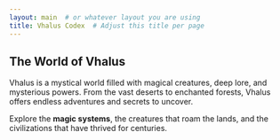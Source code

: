 ```yaml
---
layout: main  # or whatever layout you are using
title: Vhalus Codex  # Adjust this title per page
---
```

## The World of Vhalus

Vhalus is a mystical world filled with magical creatures, deep lore, and mysterious powers. From the vast deserts to enchanted forests, Vhalus offers endless adventures and secrets to uncover.

Explore the **magic systems**, the creatures that roam the lands, and the civilizations that have thrived for centuries.
